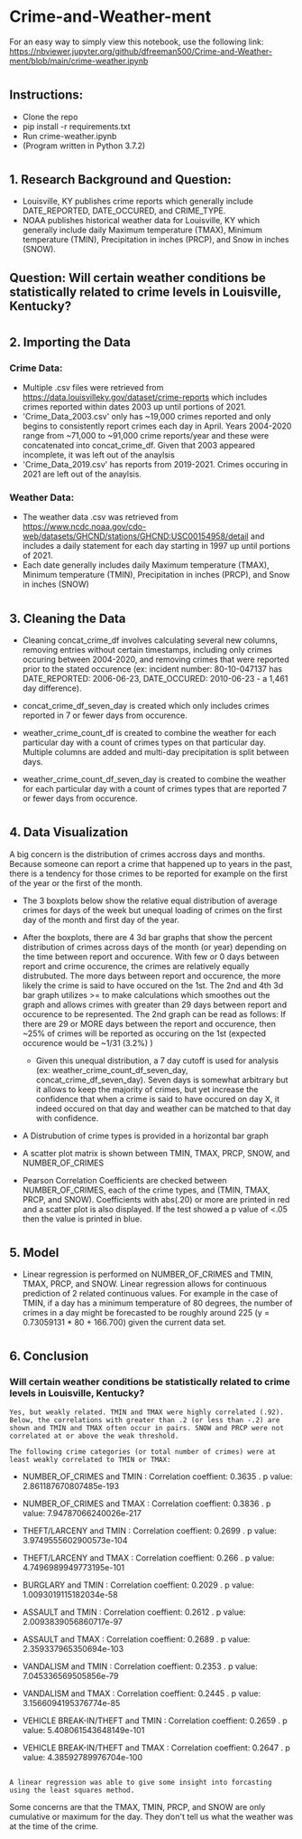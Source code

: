 # Crime-and-Weather-ment


For an easy way to simply view this notebook, use the following link:
https://nbviewer.jupyter.org/github/dfreeman500/Crime-and-Weather-ment/blob/main/crime-weather.ipynb

#
## Instructions:

* Clone the repo
* pip install -r requirements.txt
* Run crime-weather.ipynb 
* (Program written in Python 3.7.2)

#
#


## 1. Research Background and Question:
* Louisville, KY publishes crime reports which generally include DATE_REPORTED, DATE_OCCURED, and CRIME_TYPE.
* NOAA publishes historical weather data for Louisville, KY which generally include daily Maximum temperature (TMAX), Minimum temperature (TMIN), Precipitation in inches (PRCP), and Snow in inches (SNOW).

## Question: Will certain weather conditions be statistically related to crime levels in Louisville, Kentucky?

#
## 2. Importing the Data

### Crime Data:
* Multiple .csv files were retrieved from  https://data.louisvilleky.gov/dataset/crime-reports which includes crimes reported within dates 2003 up until portions of 2021.
* 'Crime_Data_2003.csv' only has ~19,000 crimes reported and only begins to consistently report crimes each day in April. Years 2004-2020 range from ~71,000 to ~91,000 crime reports/year and these were concatenated into concat_crime_df. Given that 2003 appeared incomplete, it was left out of the anaylsis
* 'Crime_Data_2019.csv' has reports from 2019-2021. Crimes occuring in 2021 are left out of the anaylsis.


### Weather Data:
* The weather data .csv was retrieved from https://www.ncdc.noaa.gov/cdo-web/datasets/GHCND/stations/GHCND:USC00154958/detail and includes a daily statement for each day starting in 1997 up until portions of 2021.
* Each date generally includes daily Maximum temperature (TMAX), Minimum temperature (TMIN), Precipitation in inches (PRCP), and Snow in inches (SNOW)

#
## 3. Cleaning the Data
* Cleaning concat_crime_df involves calculating several new columns, removing entries without certain timestamps, including only crimes occuring between 2004-2020, and removing crimes that were reported prior to the stated occurence (ex: incident number: 80-10-047137 has DATE_REPORTED: 2006-06-23, DATE_OCCURED: 2010-06-23 - a 1,461 day difference).

* concat_crime_df_seven_day is created which only includes crimes reported in 7 or fewer days from occurence.

* weather_crime_count_df is created to combine the weather for each particular day with a count of crimes types on that particular day. Multiple columns are added and multi-day precipitation is split between days.

* weather_crime_count_df_seven_day is created to combine the weather for each particular day with a count of crimes types that are reported 7 or fewer days from occurence.

#

## 4. Data Visualization
A big concern is the distribution of crimes accross days and months. Because someone can report a crime that happened up to years in the past, there is a tendency for those crimes to be reported for example on the first of the year or the first of the month. 

* The 3 boxplots below show the relative equal distribution of average crimes for days of the week but unequal loading of crimes on the first day of the month and first day of the year. 

* After the boxplots, there are 4 3d bar graphs that show the percent distribution of crimes across days of the month (or year) depending on the time between report and occurence. With few or 0 days between report and crime occurence, the crimes are relatively equally distrubuted. The more days between report and occurence, the more likely the crime is said to have occured on the 1st.  The 2nd and 4th 3d bar graph utilizes >= to make calculations which smoothes out the graph and allows crimes with greater than 29 days between report and occurence to be represented. The 2nd graph can be read as follows: If there are 29 or MORE days between the report and occurence, then ~25% of crimes will be reported as occuring on the 1st (expected occurence would be ~1/31 (3.2%) )

    * Given this unequal distribution, a 7 day cutoff is used for analysis (ex: weather_crime_count_df_seven_day, concat_crime_df_seven_day). Seven days is somewhat arbitrary but it allows to keep the majority of crimes, but yet increase the confidence that when a crime is said to have occured on day X, it indeed occured on that day and weather can be matched to that day with confidence.

* A Distrubution of crime types is provided in a horizontal bar graph

* A scatter plot matrix is shown between TMIN, TMAX, PRCP, SNOW, and NUMBER_OF_CRIMES

* Pearson Correlation Coefficients are checked between NUMBER_OF_CRIMES, each of the crime types, and (TMIN, TMAX, PRCP, and SNOW). Coefficients with abs(.20) or more are printed in red and a scatter plot is also displayed. If the test showed a p value of <.05 then the value is printed in blue. 

#

## 5. Model

* Linear regression is performed on NUMBER_OF_CRIMES and TMIN, TMAX, PRCP, and SNOW. Linear regression allows for continuous prediction of 2 related continuous values. For example in the case of TMIN, if a day has a minimum temperature of 80 degrees, the number of crimes in a day might be forecasted to be roughly around 225 (y = 0.73059131 * 80 + 166.700) given the current data set.



#

## 6. Conclusion
### Will certain weather conditions be statistically related to crime levels in Louisville, Kentucky?
    Yes, but weakly related. TMIN and TMAX were highly correlated (.92). Below, the correlations with greater than .2 (or less than -.2) are shown and TMIN and TMAX often occur in pairs. SNOW and PRCP were not correlated at or above the weak threshold. 
    
    The following crime categories (or total number of crimes) were at least weakly correlated to TMIN or TMAX: 

* NUMBER_OF_CRIMES and TMIN : Correlation coeffient:  0.3635  . p value:  2.861187670807485e-193 
* NUMBER_OF_CRIMES and TMAX : Correlation coeffient:  0.3836  . p value:  7.94787066240026e-217 

* THEFT/LARCENY and TMIN : Correlation coeffient:  0.2699  . p value:  3.9749555602900573e-104 
* THEFT/LARCENY and TMAX : Correlation coeffient:  0.266  . p value:  4.7496989949773195e-101

* BURGLARY and TMIN : Correlation coeffient:  0.2029  . p value:  1.0093019115182034e-58 

* ASSAULT and TMIN : Correlation coeffient:  0.2612  . p value:  2.0093839056860717e-97 
* ASSAULT and TMAX : Correlation coeffient:  0.2689  . p value:  2.359337965350694e-103

* VANDALISM and TMIN : Correlation coeffient:  0.2353  . p value:  7.045336569505856e-79 
* VANDALISM and TMAX : Correlation coeffient:  0.2445  . p value:  3.1566094195376774e-85 

* VEHICLE BREAK-IN/THEFT and TMIN : Correlation coeffient:  0.2659  . p value:  5.408061543648149e-101 
* VEHICLE BREAK-IN/THEFT and TMAX : Correlation coeffient:  0.2647  . p value:  4.38592789976704e-100 
##
    A linear regression was able to give some insight into forcasting using the least squares method.


Some concerns are that the TMAX, TMIN, PRCP, and SNOW are only cumulative or maximum for the day. They don't tell us what the weather was at the time of the crime. 

#

<!-- * ### Louisville 'Hourly' weather data was scraped from https://www.wunderground.com/history/daily/KSDF/date/ using the following program: https://github.com/dfreeman500/Scrape-Wunderground
    * 'Wunderground_KSDF_weather_2004-2020.csv' provides weather data from 2004 until portions of 2021
    * In general, this provides at least 24 observations (including: temp, humidity, precipitation, etc) per day. One day has 0 information and one day has 84 observations. 
    * General Data issues/Concerns:
        * Days with less than 24 observations (particularly only 1-2) generally appear unreliable. For example '0' degrees is a common temp. The highest temps (ex: >130) or windspeeds (ex: >100) appear on days with only 1 or 2 observations.
        * In general, days with 24 or more observations appear to be reasonable (i.e. temps gradually change with each observation). One caveat to this is that occasionally, observations **appear** to be out of order. For example: an observation at 11:56 PM may appear as the first observation on the webpage for Day Z (within the AM section) but given the trend of temperature change, it may belong within Day Y's observation. However, because scraping is done per day/page, the 11:56 PM entry is tagged as Day Z when it likely should be Day Y.  -->

